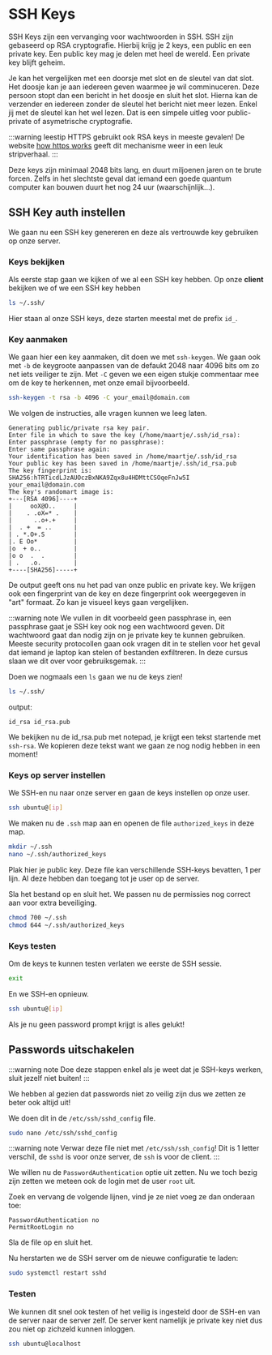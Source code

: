 # SSH Keys

SSH Keys zijn een vervanging voor wachtwoorden in SSH. SSH zijn gebaseerd op RSA cryptografie. Hierbij krijg je 2 keys, een public en een private key. Een public key mag je delen met heel de wereld. Een private key blijft geheim.

Je kan het vergelijken met een doorsje met slot en de sleutel van dat slot. Het doosje kan je aan iedereen geven waarmee je wil comminuceren. Deze persoon stopt dan een bericht in het doosje en sluit het slot. Hierna kan de verzender en iedereen zonder de sleutel het bericht niet meer lezen.
Enkel jij met de sleutel kan het wel lezen. Dat is een simpele uitleg voor public-private of asymetrische cryptografie.

:::warning leestip
HTTPS gebruikt ook RSA keys in meeste gevalen! De website [how https works](https://howhttps.works/) geeft dit mechanisme weer in een leuk stripverhaal.
:::

Deze keys zijn minimaal 2048 bits lang, en duurt miljoenen jaren on te brute forcen. Zelfs in het slechtste geval dat iemand een goede quantum computer kan bouwen duurt het nog 24 uur (waarschijnlijk...).

## SSH Key auth instellen

We gaan nu een SSH key genereren en deze als vertrouwde key gebruiken op onze server.

### Keys bekijken

Als eerste stap gaan we kijken of we al een SSH key hebben. Op onze **client** bekijken we of we een SSH key hebben

```bash
ls ~/.ssh/
```

Hier staan al onze SSH keys, deze starten meestal met de prefix `id_`.

### Key aanmaken

We gaan hier een key aanmaken, dit doen we met `ssh-keygen`. We gaan ook met `-b` de keygroote aanpassen van de defaukt 2048 naar 4096 bits om zo net iets veiliger te zijn. Met `-C` geven we een eigen stukje commentaar mee om de key te herkennen, met onze email bijvoorbeeld.

```bash
ssh-keygen -t rsa -b 4096 -C your_email@domain.com
```

We volgen de instructies, alle vragen kunnen we leeg laten.

```
Generating public/private rsa key pair.
Enter file in which to save the key (/home/maartje/.ssh/id_rsa):
Enter passphrase (empty for no passphrase):
Enter same passphrase again:
Your identification has been saved in /home/maartje/.ssh/id_rsa
Your public key has been saved in /home/maartje/.ssh/id_rsa.pub
The key fingerprint is:
SHA256:hTRTicdLJzAUOczBxNKA9Zqx8u4HDMttCSOqeFnJw5I your_email@domain.com
The key's randomart image is:
+---[RSA 4096]----+
|     ooX@O..     |
|    . .oX=* .    |
|      ..o+.+     |
|  . +  = ..      |
| . *.O+.S        |
|. E Oo*          |
|o  + o..         |
|o o  .  .        |
| .   .o.         |
+----[SHA256]-----+
```

De output geeft ons nu het pad van onze public en private key. We krijgen ook een fingerprint van de key en deze fingerprint ook weergegeven in "art" formaat. Zo kan je visueel keys gaan vergelijken.

:::warning note
We vullen in dit voorbeeld geen passphrase in, een passphrase gaat je SSH key ook nog een wachtwoord geven. Dit wachtwoord gaat dan nodig zijn on je private key te kunnen gebruiken. Meeste security protocollen gaan ook vragen dit in te stellen voor het geval dat iemand je laptop kan stelen of bestanden exfiltreren. In deze cursus slaan we dit over voor gebruiksgemak.
:::

Doen we nogmaals een `ls` gaan we nu de keys zien!

```bash
ls ~/.ssh/
```

output:

```
id_rsa id_rsa.pub
```

We bekijken nu de id_rsa.pub met notepad, je krijgt een tekst startende met `ssh-rsa`. We kopieren deze tekst want we gaan ze nog nodig hebben in een moment!

### Keys op server instellen

We SSH-en nu naar onze server en gaan de keys instellen op onze user.

```bash
ssh ubuntu@[ip]
```

We maken nu de `.ssh` map aan en openen de file `authorized_keys` in deze map.

```bash
mkdir ~/.ssh
nano ~/.ssh/authorized_keys
```

Plak hier je public key. Deze file kan verschillende SSH-keys bevatten, 1 per lijn. Al deze hebben dan toegang tot je user op de server.

Sla het bestand op en sluit het.
We passen nu de permissies nog correct aan voor extra beveiliging.

```bash
chmod 700 ~/.ssh
chmod 644 ~/.ssh/authorized_keys
```

### Keys testen

Om de keys te kunnen testen verlaten we eerste de SSH sessie.

```bash
exit
```

En we SSH-en opnieuw.

```bash
ssh ubuntu@[ip]
```

Als je nu geen password prompt krijgt is alles gelukt!

## Passwords uitschakelen

:::warning note
Doe deze stappen enkel als je weet dat je SSH-keys werken, sluit jezelf niet buiten!
:::

We hebben al gezien dat passwords niet zo veilig zijn dus we zetten ze beter ook altijd uit!

We doen dit in de `/etc/ssh/sshd_config` file.

```bash
sudo nano /etc/ssh/sshd_config
```

:::warning note
Verwar deze file niet met `/etc/ssh/ssh_config`! Dit is 1 letter verschil, de `sshd` is voor onze server, de `ssh` is voor de client.
:::

We willen nu de `PasswordAuthentication` optie uit zetten. Nu we toch bezig zijn zetten we meteen ook de login met de user `root` uit.

Zoek en vervang de volgende lijnen, vind je ze niet voeg ze dan onderaan toe:

```
PasswordAuthentication no
PermitRootLogin no
```

Sla de file op en sluit het.

Nu herstarten we de SSH server om de nieuwe configuratie te laden:

```bash
sudo systemctl restart sshd
```

### Testen

We kunnen dit snel ook testen of het veilig is ingesteld door de SSH-en van de server naar de server zelf. De server kent namelijk je private key niet dus zou niet op zichzeld kunnen inloggen.

```bash
ssh ubuntu@localhost
```
